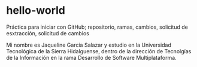 # hello-world
Práctica para iniciar con GitHub; repositorio, ramas, cambios, solicitud de esxtracción, solicitud de cambios

Mi nombre es Jaqueline Garcia Salazar y estudio en la Universidad Tecnológica de la Sierra Hidalguense, dentro de la dirección de Tecnolgías de la Información en la rama Desarrollo de Software Multiplataforma. 
